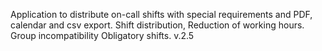 Application to distribute on-call shifts with special requirements and PDF, calendar and csv export.
Shift distribution,
Reduction of working hours.
Group incompatibility
Obligatory shifts.
v.2.5
